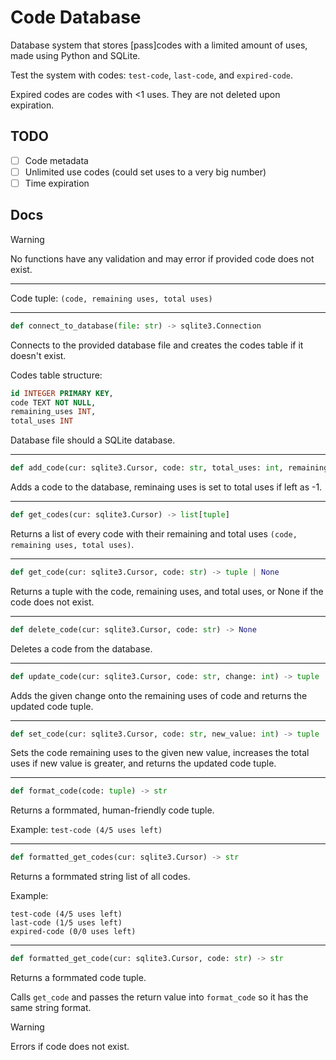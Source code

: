 # Code Database

Database system that stores [pass]codes with a limited amount of uses, made using Python and SQLite.

Test the system with codes: `test-code`, `last-code`, and `expired-code`.

Expired codes are codes with <1 uses. They are not deleted upon expiration.

## TODO

- [ ] Code metadata
- [ ] Unlimited use codes (could set uses to a very big number)
- [ ] Time expiration

## Docs

> [!WARNING]
> No functions have any validation and may error if provided code does not exist.

---

Code tuple: `(code, remaining uses, total uses)`

---

```py
def connect_to_database(file: str) -> sqlite3.Connection
```

Connects to the provided database file and creates the codes table if it doesn't exist.

Codes table structure:

```sql
id INTEGER PRIMARY KEY,
code TEXT NOT NULL,
remaining_uses INT,
total_uses INT
```

Database file should a SQLite database.

---

```py
def add_code(cur: sqlite3.Cursor, code: str, total_uses: int, remaining_uses: int = -1) -> None
```

Adds a code to the database, reminaing uses is set to total uses if left as -1.

---

```py
def get_codes(cur: sqlite3.Cursor) -> list[tuple]
```

Returns a list of every code with their remaining and total uses `(code, remaining uses, total uses)`.

---

```py
def get_code(cur: sqlite3.Cursor, code: str) -> tuple | None
```

Returns a tuple with the code, remaining uses, and total uses, or None if the code does not exist.

---

```py
def delete_code(cur: sqlite3.Cursor, code: str) -> None
```

Deletes a code from the database.

---

```py
def update_code(cur: sqlite3.Cursor, code: str, change: int) -> tuple
```

Adds the given change onto the remaining uses of code and returns the updated code tuple.

---

```py
def set_code(cur: sqlite3.Cursor, code: str, new_value: int) -> tuple
```

Sets the code remaining uses to the given new value, increases the total uses if new value is greater, and returns the updated code tuple.

---

```py
def format_code(code: tuple) -> str
```

Returns a formmated, human-friendly code tuple.

Example: `test-code (4/5 uses left)`

---

```py
def formatted_get_codes(cur: sqlite3.Cursor) -> str
```

Returns a formmated string list of all codes.

Example:

```
test-code (4/5 uses left)
last-code (1/5 uses left)
expired-code (0/0 uses left)
```

---

```py
def formatted_get_code(cur: sqlite3.Cursor, code: str) -> str
```

Returns a formmated code tuple.

Calls `get_code` and passes the return value into `format_code` so it has the same string format.

> [!WARNING]
> Errors if code does not exist.



